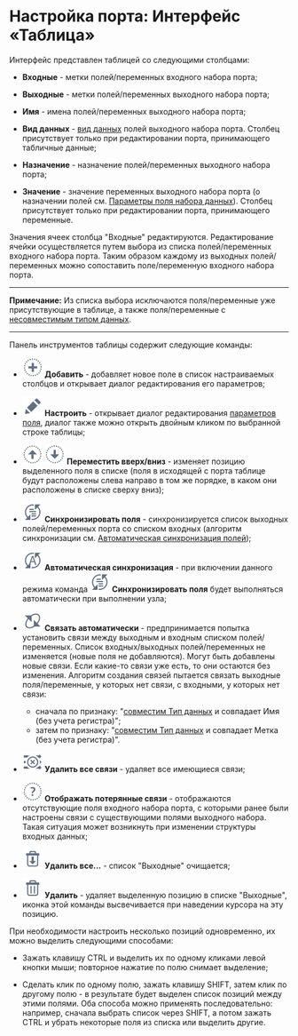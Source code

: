 # Настройка порта: Интерфейс «Таблица»

Интерфейс представлен таблицей со следующими столбцами:

*  **Входные** - метки полей/переменных входного набора порта;

*  **Выходные** - метки полей/переменных выходного набора порта;

*  **Имя** - имена полей/переменных выходного набора порта;

*  **Вид данных** - [вид данных](/app/glossary/datatype.md) полей выходного набора порта. Столбец присутствует только при редактировании порта, принимающего табличные данные;

*  **Назначение** - назначение полей/переменных выходного набора порта;

*  **Значение** - значение переменных выходного набора порта (о назначении полей см. [Параметры поля набора данных](/app/glossary/datasetfieldoptions.md)). Столбец присутствует только при редактировании порта, принимающего переменные.

Значения ячеек столбца "Входные" редактируются. Редактирование ячейки осуществляется путем выбора из списка полей/переменных входного набора порта. Таким образом каждому из выходных полей/переменных можно сопоставить поле/переменную входного набора порта. 

--------

**Примечание:** Из списка выбора исключаются поля/переменные уже присутствующие в таблице, а также поля/переменные с [несовместимым типом данных](/app/glossary/port/compatibility_datatypes.md).

-------

Панель инструментов таблицы содержит следующие команды:


*  ![](/media/beginning/scenario/toolbar_18-04.svg) **Добавить** - добавляет новое поле в список настраиваемых столбцов и открывает диалог редактирования его параметров;

*  ![](/media/beginning/scenario/toolbar_18-05.svg) **Настроить** - открывает диалог редактирования [параметров поля](/app/glossary/datasetfieldoptions.md), диалог также можно открыть двойным кликом по выбранной строке таблицы;

*  ![](/media/app/icons/toolbar_18/top.svg) ![](/media/app/icons/toolbar_18/down.svg) **Переместить вверх/вниз** - изменяет позицию выделенного поля в списке (поля в исходящей с порта таблице будут расположены слева направо в том же порядке, в каком они расположены в списке сверху вниз);

*  ![](/media/beginning/scenario/toolbar_18_177.svg) **Синхронизировать поля** - синхронизируется список выходных полей/переменных порта со списком входных (алгоритм синхронизации см. [Автоматическая синхронизация полей](/app/glossary/port/field_synchronization.md));

*  ![](/media/beginning/scenario/toolbar_18_178.svg) **Автоматическая синхронизация** - при включении данного режима команда  ![](/media/beginning/scenario/toolbar_18_177.svg) **Синхронизировать поля** будет выполняться автоматически при выполнении узла;

*  ![](/media/app/icons/toolbar_18/toolbar_18_182.svg) **Связать автоматически** - предпринимается попытка установить связи между выходным и входным списком полей/переменных. Список входных/выходных полей/переменных не изменяется (новые поля не добавляются). Могут быть добавлены новые связи. Если какие-то связи уже есть, то они остаются без изменения. Алгоритм создания связей пытается связать выходные поля/переменные, у которых нет связи, с входными, у которых нет связи:
    * сначала по признаку: "[совместим Тип данных](/app/glossary/port/compatibility_datatypes.md) и совпадает Имя (без учета регистра)";
    * затем по признаку: "[совместим Тип данных](/app/glossary/port/compatibility_datatypes.md) и совпадает Метка (без учета регистра)".

*  ![](/media/app/icons/toolbar_18/toolbar_18_183.svg) **Удалить все связи** - удаляет все имеющиеся связи;

*  ![](/media/app/icons/toolbar_18/toolbar_18_181.svg) **Отображать потерянные связи** - отображаются отсутствующие поля входного набора порта, с которыми ранее были настроены связи с существующими полями выходного набора. Такая ситуация может возникнуть при изменении структуры входных данных;

*  ![](/media/app/icons/toolbar_18/toolbar_18_127.svg) **Удалить все...** - список "Выходные" очищается;

*  ![](/media/beginning/scenario/toolbar_18-06.svg) **Удалить** - удаляет выделенную позицию в списке "Выходные", иконка этой команды высвечивается при наведении курсора на эту позицию.

При необходимости настроить несколько позиций одновременно, их можно выделить следующими способами:

*  Зажать клавишу CTRL и выделить их по одному кликами левой кнопки мыши; повторное нажатие по полю снимает выделение;

*  Cделать клик по одному полю, зажать клавишу SHIFT, затем клик по другому полю - в результате будет выделен список позиций между этими полями.
Оба способа можно применять последовательно: например, сначала выбрать список через SHIFT, а потом зажать CTRL и убрать некоторые поля из списка или выделить другие.


